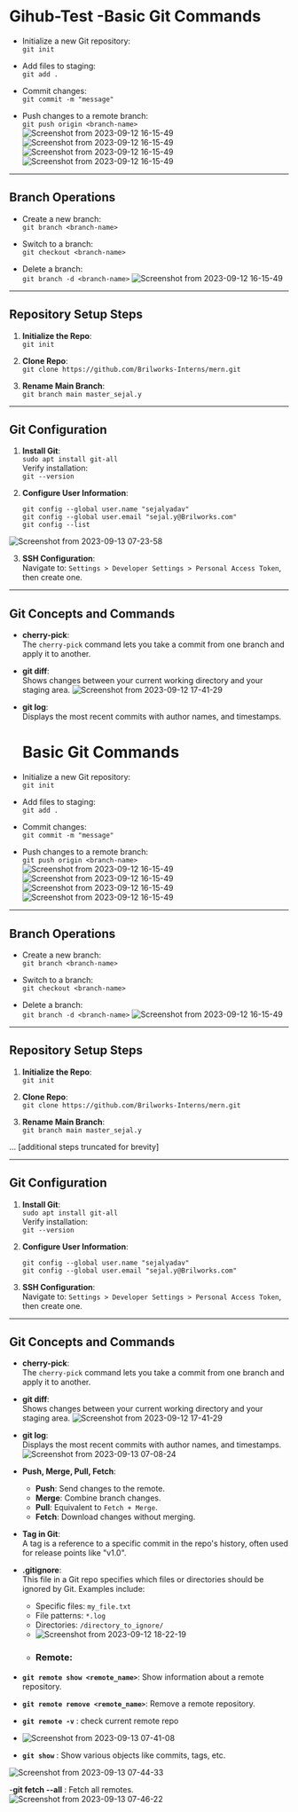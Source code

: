 # Gihub-Test -Basic Git Commands

- Initialize a new Git repository:  
  ```git init```

- Add files to staging:  
  ```git add .```

- Commit changes:  
  ```git commit -m "message"```

- Push changes to a remote branch:  
  ```git push origin <branch-name>```
![Screenshot from 2023-09-12 16-15-49](https://github.com/Sejal-brilworks/Gihub-test/assets/144772574/14c52f72-b457-406f-af63-db081c7ae947)
![Screenshot from 2023-09-12 16-15-49](https://github.com/Sejal-brilworks/Gihub-test/assets/144772574/47cfaa7f-32bd-4e5a-afd9-5a199a423e06)
![Screenshot from 2023-09-12 16-15-49](https://github.com/Sejal-brilworks/Gihub-test/assets/144772574/4ad9350e-467d-473e-9b55-15df1d27115d)
![Screenshot from 2023-09-12 16-15-49](https://github.com/Sejal-brilworks/Gihub-test/assets/144772574/65585b27-705d-4b1b-84a5-d14140f172ed)

---

## Branch Operations

- Create a new branch:  
  ```git branch <branch-name>```

- Switch to a branch:  
  ```git checkout <branch-name>```

- Delete a branch:  
  ```git branch -d <branch-name>```
![Screenshot from 2023-09-12 16-15-49](https://github.com/Sejal-brilworks/Gihub-test/assets/144772574/b0b80e42-2447-4a7c-adb3-fb256e09b7fc)

---

## Repository Setup Steps

1. **Initialize the Repo**:  
   ```git init```

2. **Clone Repo**:  
   ```git clone https://github.com/Brilworks-Interns/mern.git```

3. **Rename Main Branch**:  
   ```git branch main master_sejal.y```

---

## Git Configuration

1. **Install Git**:  
   ```sudo apt install git-all```  
   Verify installation:  
   ```git --version```

2. **Configure User Information**:  
   ```
   git config --global user.name "sejalyadav"
   git config --global user.email "sejal.y@Brilworks.com"
   git config --list
   ```
![Screenshot from 2023-09-13 07-23-58](https://github.com/Sejal-brilworks/Gihub-test/assets/144772574/4da334ec-2505-4e2c-a85b-e15dc7150dce)

3. **SSH Configuration**:  
   Navigate to: `Settings > Developer Settings > Personal Access Token`, then create one. 

---

## Git Concepts and Commands

- **cherry-pick**:  
  The `cherry-pick` command lets you take a commit from one branch and apply it to another.

- **git diff**:  
  Shows changes between your current working directory and your staging area.
  ![Screenshot from 2023-09-12 17-41-29](https://github.com/Sejal-brilworks/Gihub-test/assets/144772574/7d8c5344-7a2a-4b9c-95d0-6972f8a62867)

- **git log**:  
  Displays the most recent commits with author names, and timestamps.
  # Basic Git Commands

- Initialize a new Git repository:  
  ```git init```

- Add files to staging:  
  ```git add .```

- Commit changes:  
  ```git commit -m "message"```

- Push changes to a remote branch:  
  ```git push origin <branch-name>```
![Screenshot from 2023-09-12 16-15-49](https://github.com/Sejal-brilworks/Gihub-test/assets/144772574/14c52f72-b457-406f-af63-db081c7ae947)
![Screenshot from 2023-09-12 16-15-49](https://github.com/Sejal-brilworks/Gihub-test/assets/144772574/47cfaa7f-32bd-4e5a-afd9-5a199a423e06)
![Screenshot from 2023-09-12 16-15-49](https://github.com/Sejal-brilworks/Gihub-test/assets/144772574/4ad9350e-467d-473e-9b55-15df1d27115d)
![Screenshot from 2023-09-12 16-15-49](https://github.com/Sejal-brilworks/Gihub-test/assets/144772574/65585b27-705d-4b1b-84a5-d14140f172ed)

---

## Branch Operations

- Create a new branch:  
  ```git branch <branch-name>```

- Switch to a branch:  
  ```git checkout <branch-name>```

- Delete a branch:  
  ```git branch -d <branch-name>```
![Screenshot from 2023-09-12 16-15-49](https://github.com/Sejal-brilworks/Gihub-test/assets/144772574/b0b80e42-2447-4a7c-adb3-fb256e09b7fc)

---

## Repository Setup Steps

1. **Initialize the Repo**:  
   ```git init```

2. **Clone Repo**:  
   ```git clone https://github.com/Brilworks-Interns/mern.git```

3. **Rename Main Branch**:  
   ```git branch main master_sejal.y```

... [additional steps truncated for brevity]

---

## Git Configuration

1. **Install Git**:  
   ```sudo apt install git-all```  
   Verify installation:  
   ```git --version```

2. **Configure User Information**:  
   ```
   git config --global user.name "sejalyadav"
   git config --global user.email "sejal.y@Brilworks.com"
   ```

3. **SSH Configuration**:  
   Navigate to: `Settings > Developer Settings > Personal Access Token`, then create one. 

---

## Git Concepts and Commands

- **cherry-pick**:  
  The `cherry-pick` command lets you take a commit from one branch and apply it to another.

- **git diff**:  
  Shows changes between your current working directory and your staging area.
  ![Screenshot from 2023-09-12 17-41-29](https://github.com/Sejal-brilworks/Gihub-test/assets/144772574/7d8c5344-7a2a-4b9c-95d0-6972f8a62867)

- **git log**:  
  Displays the most recent commits with author names, and timestamps.
  ![Screenshot from 2023-09-13 07-08-24](https://github.com/Sejal-brilworks/Gihub-test/assets/144772574/b00b239c-a330-46c5-9fb1-825984ffd2af)

- **Push, Merge, Pull, Fetch**:  
   - **Push**: Send changes to the remote.  
   - **Merge**: Combine branch changes.  
   - **Pull**: Equivalent to `Fetch + Merge`.  
   - **Fetch**: Download changes without merging.

- **Tag in Git**:  
  A tag is a reference to a specific commit in the repo's history, often used for release points like "v1.0".

- **.gitignore**:  
  This file in a Git repo specifies which files or directories should be ignored by Git. Examples include:  
   - Specific files: `my_file.txt`
   - File patterns: `*.log`
   - Directories: `/directory_to_ignore/`
   - ![Screenshot from 2023-09-12 18-22-19](https://github.com/Sejal-brilworks/Gihub-test/assets/144772574/a7e39fdf-90f5-4275-84c5-5bc0270a30a6)
   - ### Remote:

- **`git remote show <remote_name>`**: Show information about a remote repository.
- **`git remote remove <remote_name>`**: Remove a remote repository.
- **`git remote -v`** : check current remote repo
 
- ![Screenshot from 2023-09-13 07-41-08](https://github.com/Sejal-brilworks/Gihub-test/assets/144772574/da0ac3c9-d75f-4437-b95a-1e92aa95450f)

- **`git show`** : Show various objects like commits, tags, etc.

![Screenshot from 2023-09-13 07-44-33](https://github.com/Sejal-brilworks/Gihub-test/assets/144772574/054b9551-162a-4c29-bfaa-51f71a30aa83)

-**git fetch --all** : Fetch all remotes.
![Screenshot from 2023-09-13 07-46-22](https://github.com/Sejal-brilworks/Gihub-test/assets/144772574/96d6a19f-a1e0-4b1f-9aca-e14063269444)






